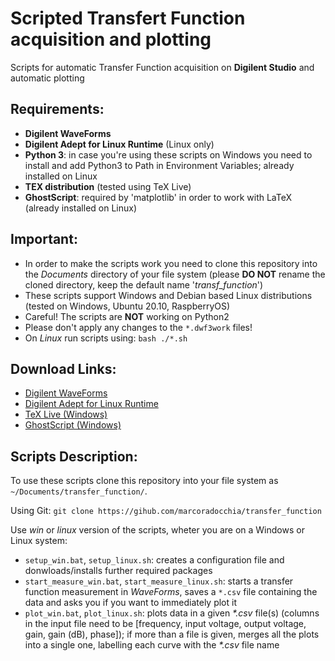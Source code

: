# Scripted Transfert Function acquisition and plotting
Scripts for automatic Transfer Function acquisition on __Digilent Studio__ and automatic plotting

## Requirements:
* __Digilent WaveForms__
* __Digilent Adept for Linux Runtime__ (Linux only)
* __Python 3__: in case you're using these scripts on Windows you need to install and add Python3 to Path in Environment Variables; already installed on Linux
* __TEX distribution__ (tested using TeX Live)
* __GhostScript__: required by 'matplotlib' in order to work with LaTeX (already installed on Linux)


## Important:
* In order to make the scripts work you need to clone this repository into the _Documents_ directory of your file system (please __DO NOT__ rename the cloned directory, keep the default name '_transf\_function_')
* These scripts support Windows and Debian based Linux distributions (tested on Windows, Ubuntu 20.10, RaspberryOS)
* Careful! The scripts are __NOT__ working on Python2
* Please don't apply any changes to the ```*.dwf3work``` files!
* On _Linux_ run scripts using: ```bash ./*.sh```


## Download Links:
* [Digilent WaveForms](https://mautic.digilentinc.com/waveforms-download)
* [Digilent Adept for Linux Runtime](https://mautic.digilentinc.com/adept-runtime-download)
* [TeX Live (Windows)](https://tug.org/texlive/acquire-netinstall.html)
* [GhostScript (Windows)](https://ghostscript.com/download/gsdnld.html)


## Scripts Description:
To use these scripts clone this repository into your file system as ```~/Documents/transfer_function/```.

Using Git: ```git clone https://gihub.com/marcoradocchia/transfer_function```

Use _win_ or _linux_ version of the scripts, wheter you are on a Windows or Linux system:
* ```setup_win.bat```, ```setup_linux.sh```: creates a configuration file and donwloads/installs further required packages
* ```start_measure_win.bat```, ```start_measure_linux.sh```: starts a transfer function measurement in _WaveForms_, saves a ```*.csv``` file containing the data and asks you if you want to immediately plot it
* ```plot_win.bat```, ```plot_linux.sh```: plots data in a given _*.csv_ file(s) (columns in the input file need to be [frequency, input voltage, output voltage, gain, gain (dB), phase]); if more than a file is given, merges all the plots into a single one, labelling each curve with the _*.csv_ file name
